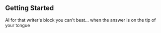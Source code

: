 ## Getting Started

AI for that writer's block you can't beat... when the answer is on the tip of your tongue
